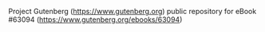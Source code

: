Project Gutenberg (https://www.gutenberg.org) public repository for
eBook #63094 (https://www.gutenberg.org/ebooks/63094)
